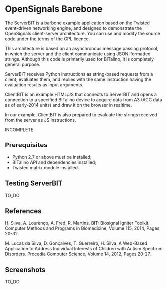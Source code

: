 # OpenSignals Barebone

The ServerBIT is a barbone example application based on the Twisted event-driven networking engine, and designed to demonstrate the OpenSignals client-server architecture. You can use and modify the source code under the terms of the GPL licence.

This architecture is based on an asynchronous message passing protocol, in which the server and the client communicate using JSON-formatted strings. Although this code is primarily used for BITalino, it is completely general purpose.

ServerBIT receives Python instructions as string-based requests from a client, evaluates them, and replies with the same instruction having the evaluation results as input arguments.

ClientBIT is an example HTML/JS that connects to ServerBIT and opens a connection to a specified BITalino device to acquire data from A3 (ACC data as of early-2014 units) and draw it on the browser in realtime.

In our example, ClientBIT is also prepared to evaluate the strings received from the server as JS instructions.

INCOMPLETE

## Prerequisites

- Python 2.7 or above must be installed;
- BITalino API and dependencies installed;
- Twisted matrix module installed.

## Testing ServerBIT

TO_DO

## References

H. Silva, A. Lourenço, A. Fred, R. Martins. BIT: Biosignal Igniter Toolkit. Computer Methods and Programs in Biomedicine, Volume 115, 2014, Pages 20-32.

M. Lucas da Silva, D. Gonçalves, T. Guerreiro, H. Silva. A Web-Based Application to Address Individual Interests of Children with Autism Spectrum Disorders. Procedia Computer Science, Volume 14, 2012, Pages 20-27.

## Screenshots

TO_DO

